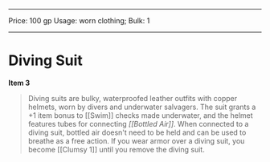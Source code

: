 
---
Price: 100 gp
Usage: worn clothing;
Bulk: 1


---

# Diving Suit

**Item 3**

> Diving suits are bulky, waterproofed leather outfits with copper helmets, worn by divers and underwater salvagers. The suit grants a +1 item bonus to [[Swim]] checks made underwater, and the helmet features tubes for connecting *[[Bottled Air]]*. When connected to a diving suit, bottled air doesn't need to be held and can be used to breathe as a free action. If you wear armor over a diving suit, you become [[Clumsy 1]] until you remove the diving suit.
